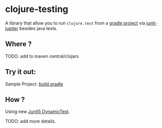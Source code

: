 # clojure-testing

A library that allow you to run `clojure.test` from a [gradle project](https://gradle.org/) via [junit-jupiter](https://search.maven.org/artifact/org.junit.jupiter/junit-jupiter-api/5.7.1/jar) besides java tests.

## Where ?
 TODO: add to maven central/clojars


## Try it out:
Sample Project:
[build.gradle](./sample-project/build.gradle)



## How ?
Using new [Junit5 DynamicTest](https://www.baeldung.com/junit5-dynamic-tests).

TODO: add more details.
